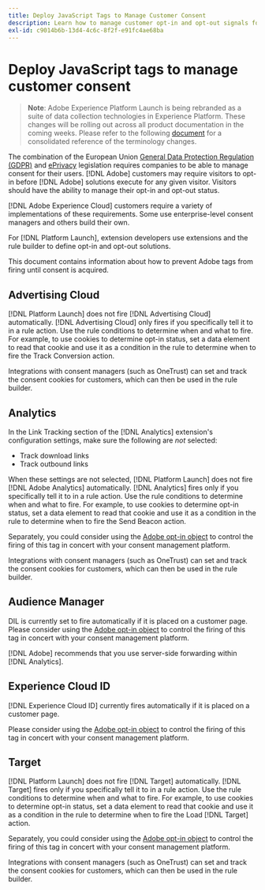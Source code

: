 ```yaml
---
title: Deploy JavaScript Tags to Manage Customer Consent
description: Learn how to manage customer opt-in and opt-out signals for various Adobe solutions in Adobe Experience Platform Launch.
exl-id: c9014b6b-13d4-4c6c-8f2f-e91fc4ae68ba
---
```

# Deploy JavaScript tags to manage customer consent

>**Note**: Adobe Experience Platform Launch is being rebranded as a suite of data collection technologies in Experience Platform. These changes will be rolling out across all product documentation in the coming weeks. Please refer to the following [document](../../launch-name-updates) for a consolidated reference of the terminology changes.

The combination of the European Union [General Data Protection Regulation (GDPR)](https://gdpr-info.eu/art-7-gdpr/) and [ePrivacy](https://medium.com/mydata/consent-lost-gdpr-and-found-eprivacy-e85cf881ffb) legislation requires companies to be able to manage consent for their users. [!DNL Adobe] customers may require visitors to opt-in before [!DNL Adobe] solutions execute for any given visitor. Visitors should have the ability to manage their opt-in and opt-out status.

[!DNL Adobe Experience Cloud] customers require a variety of implementations of these requirements. Some use enterprise-level consent managers and others build their own.

For [!DNL Platform Launch], extension developers use extensions and the rule builder to define opt-in and opt-out solutions.

This document contains information about how to prevent Adobe tags from firing until consent is acquired.

## Advertising Cloud

[!DNL Platform Launch] does not fire [!DNL Advertising Cloud] automatically. [!DNL Advertising Cloud] only fires if you specifically tell it to in a rule action. Use the rule conditions to determine when and what to fire. For example, to use cookies to determine opt-in status, set a data element to read that cookie and use it as a condition in the rule to determine when to fire the Track Conversion action.

Integrations with consent managers (such as OneTrust) can set and track the consent cookies for customers, which can then be used in the rule builder.

## Analytics

In the Link Tracking section of the [!DNL Analytics] extension's configuration settings, make sure the following are _not_ selected:

* Track download links
* Track outbound links

When these settings are not selected, [!DNL Platform Launch] does not fire [!DNL Adobe Analytics] automatically. [!DNL Analytics] fires only if you specifically tell it to in a rule action. Use the rule conditions to determine when and what to fire. For example, to use cookies to determine opt-in status, set a data element to read that cookie and use it as a condition in the rule to determine when to fire the Send Beacon action. 

Separately, you could consider using the [Adobe opt-in object](https://docs.adobe.com/content/help/en/id-service/using/implementation/opt-in-service/optin-overview.html) to control the firing of this tag in concert with your consent management platform.

Integrations with consent managers (such as OneTrust) can set and track the consent cookies for customers, which can then be used in the rule builder.

## Audience Manager

DIL is currently set to fire automatically if it is placed on a customer page. Please consider using the [Adobe opt-in object](https://docs.adobe.com/content/help/en/id-service/using/implementation/opt-in-service/optin-overview.html) to control the firing of this tag in concert with your consent management platform.

[!DNL Adobe] recommends that you use server-side forwarding within [!DNL Analytics].

## Experience Cloud ID

[!DNL Experience Cloud ID] currently fires automatically if it is placed on a customer page. 

Please consider using the [Adobe opt-in object](https://docs.adobe.com/content/help/en/id-service/using/implementation/opt-in-service/optin-overview.html) to control the firing of this tag in concert with your consent management platform.

## Target

[!DNL Platform Launch] does not fire [!DNL Target] automatically. [!DNL Target] fires only if you specifically tell it to in a rule action. Use the rule conditions to determine when and what to fire. For example, to use cookies to determine opt-in status, set a data element to read that cookie and use it as a condition in the rule to determine when to fire the Load [!DNL Target] action. 

Separately, you could consider using the [Adobe opt-in object](https://docs.adobe.com/content/help/en/id-service/using/implementation/opt-in-service/optin-overview.html) to control the firing of this tag in concert with your consent management platform.

Integrations with consent managers (such as OneTrust) can set and track the consent cookies for customers, which can then be used in the rule builder.
